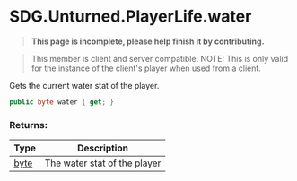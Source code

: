 # SDG.Unturned.PlayerLife.water

<blockquote><p><b>This page is incomplete, please help finish it by contributing.<p></b></blockquote>

> This member is client and server compatible.
> NOTE: This is only valid for the instance of the client's player when used from a client.

Gets the current water stat of the player.

```csharp
public byte water { get; }
```

### Returns:

Type | Description
------------ | -------------
[byte](https://docs.microsoft.com/en-us/dotnet/api/system.byte?view=netframework-3.5) | The water stat of the player